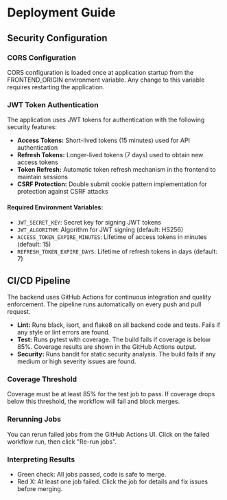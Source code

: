 # Deployment Guide

## Security Configuration

### CORS Configuration

CORS configuration is loaded once at application startup from the FRONTEND_ORIGIN environment variable.
Any change to this variable requires restarting the application.

### JWT Token Authentication

The application uses JWT tokens for authentication with the following security features:

- **Access Tokens:** Short-lived tokens (15 minutes) used for API authentication
- **Refresh Tokens:** Longer-lived tokens (7 days) used to obtain new access tokens
- **Token Refresh:** Automatic token refresh mechanism in the frontend to maintain sessions
- **CSRF Protection:** Double submit cookie pattern implementation for protection against CSRF attacks

#### Required Environment Variables:

- `JWT_SECRET_KEY`: Secret key for signing JWT tokens
- `JWT_ALGORITHM`: Algorithm for JWT signing (default: HS256)
- `ACCESS_TOKEN_EXPIRE_MINUTES`: Lifetime of access tokens in minutes (default: 15)
- `REFRESH_TOKEN_EXPIRE_DAYS`: Lifetime of refresh tokens in days (default: 7)

## CI/CD Pipeline

The backend uses GitHub Actions for continuous integration and quality enforcement. The pipeline runs automatically on every push and pull request.

- **Lint:** Runs black, isort, and flake8 on all backend code and tests. Fails if any style or lint errors are found.
- **Test:** Runs pytest with coverage. The build fails if coverage is below 85%. Coverage results are shown in the GitHub Actions output.
- **Security:** Runs bandit for static security analysis. The build fails if any medium or high severity issues are found.

### Coverage Threshold

Coverage must be at least 85% for the test job to pass. If coverage drops below this threshold, the workflow will fail and block merges.

### Rerunning Jobs

You can rerun failed jobs from the GitHub Actions UI. Click on the failed workflow run, then click "Re-run jobs".

### Interpreting Results

- Green check: All jobs passed, code is safe to merge.
- Red X: At least one job failed. Click the job for details and fix issues before merging.
